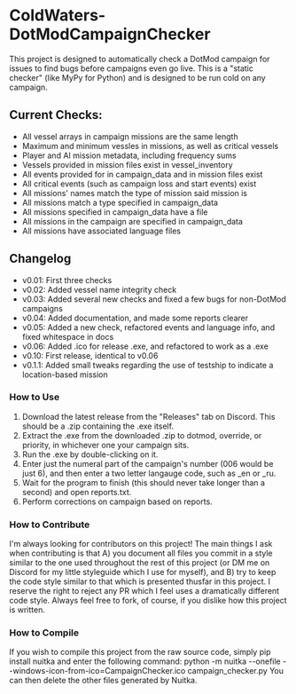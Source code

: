 # ColdWaters-DotModCampaignChecker
This project is designed to automatically check a DotMod campaign for issues to find bugs before campaigns even go live.
This is a "static checker" (like MyPy for Python) and is designed to be run cold on any campaign.

## Current Checks:
- All vessel arrays in campaign missions are the same length
- Maximum and minimum vessles in missions, as well as critical vessels
- Player and AI mission metadata, including frequency sums
- Vessels provided in mission files exist in vessel_inventory
- All events provided for in campaign_data and in mission files exist
- All critical events (such as campaign loss and start events) exist
- All missions' names match the type of mission said mission is
- All missions match a type specified in campaign_data
- All missions specified in campaign_data have a file
- All missions in the campaign are specified in campaign_data
- All missions have associated language files

## Changelog
- v0.01: First three checks
- v0.02: Added vessel name integrity check
- v0.03: Added several new checks and fixed a few bugs for non-DotMod campaigns
- v0.04: Added documentation, and made some reports clearer
- v0.05: Added a new check, refactored events and language info, and fixed whitespace in docs
- v0.06: Added .ico for release .exe, and refactored to work as a .exe
- v0.10: First release, identical to v0.06
- v0.1.1: Added small tweaks regarding the use of testship to indicate a location-based mission

### How to Use
1. Download the latest release from the "Releases" tab on Discord. This should be a .zip containing the .exe itself.
2. Extract the .exe from the downloaded .zip to dotmod, override, or priority, in whichever one your campaign sits.
3. Run the .exe by double-clicking on it.
4. Enter just the numeral part of the campaign's number (006 would be just 6), and then enter a two letter langauge code, such as _en or _ru.
5. Wait for the program to finish (this should never take longer than a second) and open reports.txt.
6. Perform corrections on campaign based on reports.

### How to Contribute
I'm always looking for contributors on this project! The main things I ask when contributing is that A) you document all files you commit in a style similar to the one used throughout the rest of this project (or DM me on Discord for my little styleguide which I use for myself), and B) try to keep the code style similar to that which is presented thusfar in this project. I reserve the right to reject any PR which I feel uses a dramatically different code style. Always feel free to fork, of course, if you dislike how this project is written.

### How to Compile
If you wish to compile this project from the raw source code, simply pip install nuitka and enter the following command:
python -m nuitka --onefile --windows-icon-from-ico=CampaignChecker.ico campaign_checker.py
You can then delete the other files generated by Nuitka.
